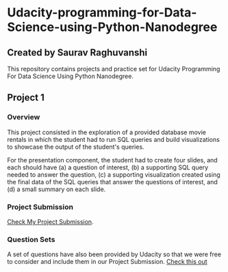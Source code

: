 # Udacity-programming-for-Data-Science-using-Python-Nanodegree

## Created by Saurav Raghuvanshi

This repository contains projects and practice set for Udacity Programming For Data Science Using Python Nanodegree.

## Project 1

### Overview

This project consisted in the exploration of a provided database movie rentals in which the student had to run SQL queries and build visualizations to showcase the output of the student's queries. 

For the presentation component, the student had to create four slides, and each should have (a) a question of interest, (b) a supporting SQL query needed to answer the question, (c) a supporting visualization created using the final data of the SQL queries that answer the questions of interest, and (d) a small summary on each slide.

### Project Submission

[Check My Project Submission](https://stuupesacin-my.sharepoint.com/personal/500068475_stu_upes_ac_in/_layouts/15/onedrive.aspx?id=%2Fpersonal%2F500068475%5Fstu%5Fupes%5Fac%5Fin%2FDocuments%2FUdacity%20programing%20for%20data%20science%20using%20python%2FProject%201%20for%20Submission%2FSaurav%20Raghuvanshi%20SQL%20submission%2Epdf&parent=%2Fpersonal%2F500068475%5Fstu%5Fupes%5Fac%5Fin%2FDocuments%2FUdacity%20programing%20for%20data%20science%20using%20python%2FProject%201%20for%20Submission&originalPath=aHR0cHM6Ly9zdHV1cGVzYWNpbi1teS5zaGFyZXBvaW50LmNvbS86YjovZy9wZXJzb25hbC81MDAwNjg0NzVfc3R1X3VwZXNfYWNfaW4vRWVfY0FidW8xWmRIbklRc0tOZTBlUThCWk5TbkliNm9YZ3JWbDBOYXFYZ3Vmdz9ydGltZT1lSHV3T1BiYjEwZw).
### Question Sets

A set of questions have also been provided by Udacity so that we were free to consider and include them in our Project Submission.
[Check this out](https://github.com/sauravraghuvanshi/Udacity-programming-for-Data-Science-using-Python-Nanodegree/tree/master/Project%201/Project%20Question)
